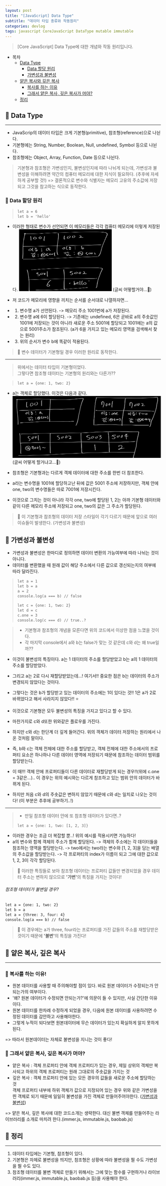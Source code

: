 ```yaml
---
layout: post
title: "[JavaScript] Data Type"
subtitle: "데이터 타입 종류와 작동원리"
categories: devlog
tags: javascript CoreJavaScript DataType mutable immutable
---
```


> [Core JavaScript] Data Type에 대한 개념와 작동 원리입니다.

<!--more-->

- 목차
  - [Data Type](#-data-type)
    - [Data 할당 원리](#-data-할당-원리)
    - [가변성과 불변성](#-가변성과-불변성)
  - [얕은 복사와 깊은 복사](#-얕은-복사-깊은-복사)
    - [복사를 하는 이유](#-복사를-하는-이유)
    - [그래서 얕은 복사, 깊은 복사가 머야?](#-그래서-얕은-복사-깊은-복사가-머야)
  - [정리](#-정리)

## 📌 Data Type

---

- JavaScrip의 데이터 타입은 크게 기본형(primitive), 참조형(reference)으로 나뉜다.
- 기본형에는 String, Number, Boolean, Null, undefined, Symbol 등으로 나뉜다.
- 참조형에는 Object, Array, Function, Date 등으로 나뉜다.

> 기본형과 참조형은 가변성인지, 불변성인지에 따라 나뉘게 되는데, 가변성과 불변성을 이해하려면 약간의 컴퓨터 메모리에 대한 지식이 필요하다. (추후에 자세하게 공부할 것!)
> => 결론적으로 변수와 식별자는 메모리 고유의 주소값에 저장되고 그것을 참고하는 식으로 동작한다.

### 🌱 Data 할당 원리

> ```
> let a = 6
> let b = 'hello'
> ```

- 이러한 형태로 변수가 선언되면 이 메모리들은 각각 컴퓨터 메모리에 이렇게 저장된다.
  <img src="/assets/img/javascript/dataType.png" width="300px" height="200px"> (글씨 어떻할거야...💩)

- 저 코드가 메모리에 영향을 끼치는 순서를 순서대로 나열하자면...
- 1. 변수명 a가 선언된다. -> 메모리 주소 1001번에 a가 저장된다.
- 2. 변수명 a에 6이 할당된다. -> 기존에는 undefined, 6은 곧바로 a의 주솟값인 1001에 저장되는 것이 아니라 새로운 주소 5001에 할당되고 1001에는 a의 값으로 5001주소가 참조된다. (a가 6을 가지고 있는 메모리 영역을 검색해서 찾는 원리)
- 3. 위의 순서가 변수 b에 똑같이 적용된다.

> 🎈 변수 데이터가 기본형일 경우 이러한 원리로 동작한다.

---

> 위에서는 데이터 타입이 기본형이었다. <br>
> 그렇다면 참조형 데이터는 기본형의 원리와는 다른가??

> ```
> let a = {one: 1, two: 2}
> ```

- a는 객체로 할당했다. 이것은 다음과 같다. <br>
  <img src="/assets/img/javascript/dataType2.png" width="500px" height="200px"> (글씨 어떻게 할거냐고...💩)

- 참조형은 기본형과는 다르게 객체 데이터에 대한 주소를 한번 더 참조한다.
- a라는 변수명을 1001에 할당하고난 뒤에 값은 5001 주소에 저장하지만, 객체 안에 one, two의 변수명들은 따로 7001에 저장시킨다.
- 이것으로 그치는 것이 아니라 각각 one, two에 할당된 1, 2는 아까 기본형 데이터와 같이 다른 메모리 주소에 저장되고 one, two의 값은 그 주소가 할당된다.

> 🎈 이 기본형과 참조형의 데이터 저장 스타일이 각기 다르기 때문에 앞으로 여러 이슈들이 발생한다. (가변성과 불변성)

## 📌 가변성과 불변성

- 가변성과 불변성은 한마디로 정의하면 데이터 변환의 가능여부에 따라 나뉘는 것이 아니다.
- 데이터를 변환했을 때 원래 값이 해당 주소에서 다른 값으로 갱신되는지의 여부에 따라 달라진다.

> ```
> let a = 1
> let b = a
> a = 2
> console.log(a === b) // false
> ```
>
> ```
> let c = {one: 1, two: 2}
> let d = c
> c.one = 3
> console.log(c === d) // true..?
> ```

> - 기본형과 참조형의 개념을 모른다면 위의 코드에서 이상한 점을 느꼈을 것이다.
> - 각 마지막 console에서 a와 b는 false가 맞는 것 같은데 c와 d는 왜 true일까??

- 이것이 불변성의 특징이다. a는 1 데이터의 주소를 할당받았고 b는 a의 1 데이터의 주소를 할당받았다.
- 그리고 a는 2로 다시 재할당받았는데...! 여기서!! 중요한 점은 b는 데이터의 주소가 변경되지 않았다는 것이다.
- 그렇다는 것은 b가 할당받고 있는 데이터의 주소에는 1이 있다는 것!! 1은 a가 2로 바뀌었다고 해서 사라지지 않았다!! ⭐️
- 이것으로 기본형은 모두 불변성의 특징을 가지고 있다고 할 수 있다.

- 마찬가지로 c와 d또한 위와같은 플로우를 가진다.
- 하지만 c와 d는 한단계 더 깊게 들어간다. 위의 객체가 데이터 저장하는 원리에서 나온 것처럼 말이다.
- 즉, b와 c는 객체 전체에 대한 주소를 할당받고, 객체 전체에 대한 주소에서의 프로퍼티 요소은 하나하나 다른 데이터 영역에 저장되기 때문에 참조하는 데이터 범위를 할당받는다.
- 이 때!!! 객체 안에 프로퍼티들이 다른 데이터로 재할당받게 되는 경우!!(위에 c.one = 3같은...).. 이 경우는 위의 예시와는 다르게 참조하고 있는 범위 안의 데이터가 바뀌게 된다.
- 하지만 처음 c와 d의 주솟값은 변하지 않았기 때문에 c와 d는 일치로 나오는 것이다! (이 부분은 추후에 공부하기..!)

---

> - 만일 참조형 데이터 안에 또 참조형 데이터가 있다면..?
>
> ```
> let a = {one: 1, two: [1, 2, 3]}
> ```

- 이러한 경우는 조금 더 복잡할 뿐..! 위의 예시를 적용시키면 가능하다!
- a의 변수와 함께 객체의 주소가 함께 할당된다. -> 객체의 주소에는 각 데이터들을 참조하는 영역을 할당받는다. -> two에서는 two라는 변수와 [1, 2, 3]을 담는 배열의 주소값을 할당받는다. -> 각 프로퍼티의 index가 이름이 되고 그에 대한 값으로 1, 2, 3이 각각 할당된다.

> 🎈 이러한 특징들로 보아 참조형 데이터는 프로퍼티 값들만 변경되었을 경우 데이터 주소는 변하지 않으므로 <b>'가변'</b>의 특징을 가지는 것이다!

###### 참조형 데이터가 불변일 경우?

```
let a = {one: 1, two: 2}
let b = a
let a = {three: 3, four: 4}
console.log(a === b) // false
```

> 🎈 이 경우에는 a가 three, four라는 프로퍼티를 가진 값들의 주소를 재할당받은 것이기 때문에 <b>'불변'</b>의 특징을 가진다!

## 📌 얕은 복사, 깊은 복사

---

### 🌱 복사를 하는 이유!

- 원본 데이터를 사용할 때 주의해야할 점이 있다. 바로 원본 데이터가 수정되는가 안되는가의 여부이다.
- '왜? 원본 데이터가 수정되면 안되는가?'에 의문이 들 수 있지만, 사실 간단한 이유이다.
- 원본 데이터를 한차례 수정하게 되었을 경우, 다음에 원본 데이터를 사용하려면 수정된 데이터를 감안하고 사용해야한다.
- 그렇게 누적이 되다보면 원본데이터에 무슨 데이터가 있는지 확실하게 알지 못하게 된다.

=> 따라서 원본데이터는 자체로 불변성을 지니는 것이 좋다!

### 🌱 그래서 얕은 복사, 깊은 복사가 머야?

- 얕은 복사 : 객체 프로퍼티 안에 객체 프로퍼티가 있는 경우, 제일 상위의 객체만 복사되고 하위의 객체 프로퍼티는 원래 그대로의 주솟값을 가지는 것
- 깊은 복사 : 객체 프로퍼티 안에 있는 모든 경우의 값들을 새로운 주소에 할당하는 것<br>
  객체 프로퍼티 내부에 하위 객체가 값으로 지정되어 있는 경우 위와 같은 가변성을 띈 객체로 되기 때문에 일일히 불변성을 가진 객체로 만들어주어야한다. ([가변성과 불변성](#-가변성과-불변성))

=> 얕은 복사, 깊은 복사에 대한 코드소개는 생략한다. 대신 불변 객체를 만들어주는 라이브러리를 소개로 마치려 한다.(immer.js, immutable.js, baobab.js)

## 📌 정리

---

1. 데이터 타입에는 기본형, 참조형이 있다.
2. 기본형은 자체로 불변성을 띄지만, 참조형은 상황에 따라 불변성을 띌 수도 가변성을 띌 수도 있다.
3. 참조형 데이터를 불변 객체로 만들기 위해서는 그에 맞는 함수를 구현하거나 라이브러리(immer.js, immutable.js, baobab.js 등)을 사용해야 한다.
